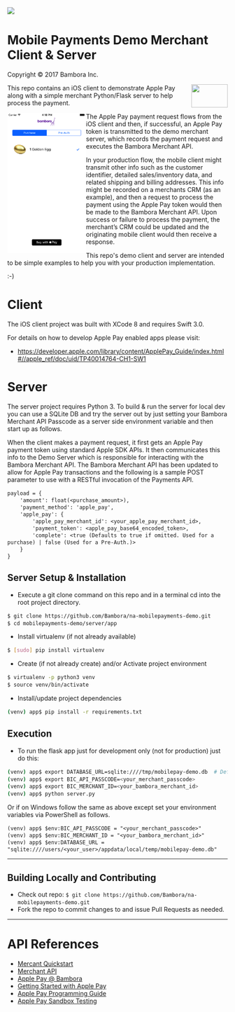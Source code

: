 <img src="https://cdn.na.bambora.com/resources/logos/bambora-logo180x92.png" />

# Mobile Payments Demo Merchant Client & Server

Copyright © 2017 Bambora Inc.

<img width="83" height="53" align="right" src="http://images.apple.com/v/apple-pay/f/images/overview/apple_pay_logo_large_2x.png">

This repo contains an iOS client to demonstrate Apple Pay along with a simple merchant Python/Flask 
server to help process the payment.
 
<img width="180" align="left" src="client/ios/screenshot.png">

The Apple Pay payment request flows from the iOS client and then, if successful, an Apple Pay token is 
transmitted to the demo merchant server, which records the payment request and executes the Bambora 
Merchant API.

In your production flow, the mobile client might transmit other info such as the customer identifier, 
detailed sales/inventory data, and related shipping and billing addresses. This info might be recorded 
on a merchants CRM (as an example), and then a request to process the payment using the Apple Pay token 
would then be made to the Bambora Merchant API. Upon success or failure to process the payment, the 
merchant’s CRM could be updated and the originating mobile client would then receive a response.
 
This repo's demo client and server are intended to be simple examples to help you with your production 
implementation.

:-)

# Client

The iOS client project was built with XCode 8 and requires Swift 3.0.

For details on how to develop Apple Pay enabled apps please visit:
- https://developer.apple.com/library/content/ApplePay_Guide/index.html#//apple_ref/doc/uid/TP40014764-CH1-SW1

# Server

The server project requires Python 3. To build & run the server for local dev you can use a SQLite DB and 
try the server out by just setting your Bambora Merchant API Passcode as a server side environment variable 
and then start up as follows.

When the client makes a payment request, it first gets an Apple Pay payment token using standard Apple SDK 
APIs. It then communicates this info to the Demo Server which is responsible for interacting with the 
Bambora Merchant API. The Bambora Merchant API has been updated to allow for Apple Pay transactions 
and the following is a sample POST parameter to use with a RESTful invocation of the Payments API.

```
payload = {
    'amount': float(<purchase_amount>),
    'payment_method': 'apple_pay',
    'apple_pay': {
        'apple_pay_merchant_id': <your_apple_pay_merchant_id>,
        'payment_token': <apple_pay_base64_encoded_token>,
        'complete': <true (Defaults to true if omitted. Used for a purchase) | false (Used for a Pre-Auth.)>
    }
}
```

## Server Setup & Installation

* Execute a git clone command on this repo and in a terminal cd into the root project directory.
```bash
$ git clone https://github.com/Bambora/na-mobilepayments-demo.git
$ cd mobilepayments-demo/server/app
```

* Install virtualenv (if not already available)
```bash
$ [sudo] pip install virtualenv
```

* Create (if not already create) and/or Activate project environment
```bash
$ virtualenv -p python3 venv
$ source venv/bin/activate
```

* Install/update project dependencies
```bash
(venv) app$ pip install -r requirements.txt
```

## Execution

* To run the flask app just for development only (not for production) just do this:
```bash
(venv) app$ export DATABASE_URL=sqlite:////tmp/mobilepay-demo.db  # Defaults to this and can be ommitted
(venv) app$ export BIC_API_PASSCODE=<your_merchant_passcode>
(venv) app$ export BIC_MERCHANT_ID=<your_bambora_merchant_id>
(venv) app$ python server.py
```

Or if on Windows follow the same as above except set your environment variables via PowerShell as follows.
```
(venv) app$ $env:BIC_API_PASSCODE = "<your_merchant_passcode>"
(venv) app$ $env:BIC_MERCHANT_ID = "<your_bambora_merchant_id>"
(venv) app$ $env:DATABASE_URL = "sqlite:////users/<your_user>/appdata/local/temp/mobilepay-demo.db"
```

---

<a name="contributing"/>

## Building Locally and Contributing

 * Check out repo: `$ git clone https://github.com/Bambora/na-mobilepayments-demo.git`
 * Fork the repo to commit changes to and issue Pull Requests as needed.

---

# API References
* [Mercant Quickstart](https://developer.na.bambora.com/docs/guides/merchant_quickstart/)
* [Merchant API](https://developer.na.bambora.com/docs/references/merchant_API)
 * [Apple Pay @ Bambora](https://developer.na.bambora.com/docs/guides/apple_pay/)
* [Getting Started with Apple Pay](https://developer.apple.com/apple-pay/get-started/)
* [Apple Pay Programming Guide](https://developer.apple.com/library/content/ApplePay_Guide/)
* [Apple Pay Sandbox Testing](https://developer.apple.com/support/apple-pay-sandbox/)

